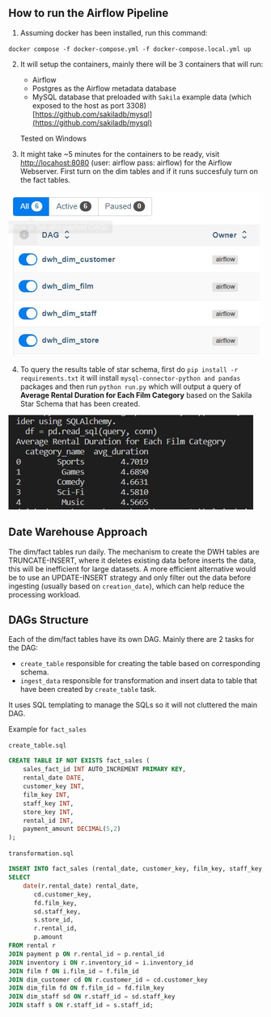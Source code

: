 ## How to run the Airflow Pipeline
1. Assuming docker has been installed, run this command:

`docker compose -f docker-compose.yml -f docker-compose.local.yml up`

2. It will setup the containers, mainly there will be 3 containers that will run:
    - Airflow
    - Postgres as the Airflow metadata database
    - MySQL database that preloaded with `Sakila` example data (which exposed to the host as port 3308) [https://github.com/sakiladb/mysql](https://github.com/sakiladb/mysql)

    Tested on Windows

3. It might take ~5 minutes for the containers to be ready, visit [http://locahost:8080](http://localhost:8080) (user: airflow pass: airflow) for the Airflow Webserver. First turn on the dim tables and if it runs succesfuly turn on the fact tables.

![Alt text](../images/dims.jpg?raw=true "Title")

4. To query the results table of star schema, first do `pip install -r requirements.txt` it will install `mysql-connector-python and pandas` packages and then run `python run.py` which will output a query of __Average Rental Duration for Each Film Category__ based on the Sakila Star Schema that has been created.

![Alt text](../images/run_q.jpg?raw=true "Title")

## Date Warehouse Approach
The dim/fact tables run daily. The mechanism to create the DWH tables are TRUNCATE-INSERT, where it deletes existing data before inserts the data, this will be inefficient for large datasets. A more efficient alternative would be to use an UPDATE-INSERT strategy and only filter out the data before ingesting (usually based on `creation_date`), which can help reduce the processing workload.

## DAGs Structure
Each of the dim/fact tables have its own DAG. Mainly there are 2 tasks for the DAG:
- `create_table` responsible for creating the table based on corresponding schema.
- `ingest_data` responsible for transformation and insert data to table that have been created by `create_table` task.

It uses SQL templating to manage the SQLs so it will not cluttered the main DAG.

Example for `fact_sales`

`create_table.sql`
```sql
CREATE TABLE IF NOT EXISTS fact_sales (
    sales_fact_id INT AUTO_INCREMENT PRIMARY KEY,
    rental_date DATE,
    customer_key INT,
    film_key INT,
    staff_key INT,
    store_key INT,
    rental_id INT,
    payment_amount DECIMAL(5,2)
);
```

`transformation.sql`
```sql
INSERT INTO fact_sales (rental_date, customer_key, film_key, staff_key, store_key, rental_id, payment_amount)
SELECT 
	date(r.rental_date) rental_date,
       cd.customer_key,
       fd.film_key,
       sd.staff_key,
       s.store_id,
       r.rental_id,
       p.amount
FROM rental r
JOIN payment p ON r.rental_id = p.rental_id
JOIN inventory i ON r.inventory_id = i.inventory_id
JOIN film f ON i.film_id = f.film_id
JOIN dim_customer cd ON r.customer_id = cd.customer_key
JOIN dim_film fd ON f.film_id = fd.film_key
JOIN dim_staff sd ON r.staff_id = sd.staff_key
JOIN staff s ON r.staff_id = s.staff_id;
```